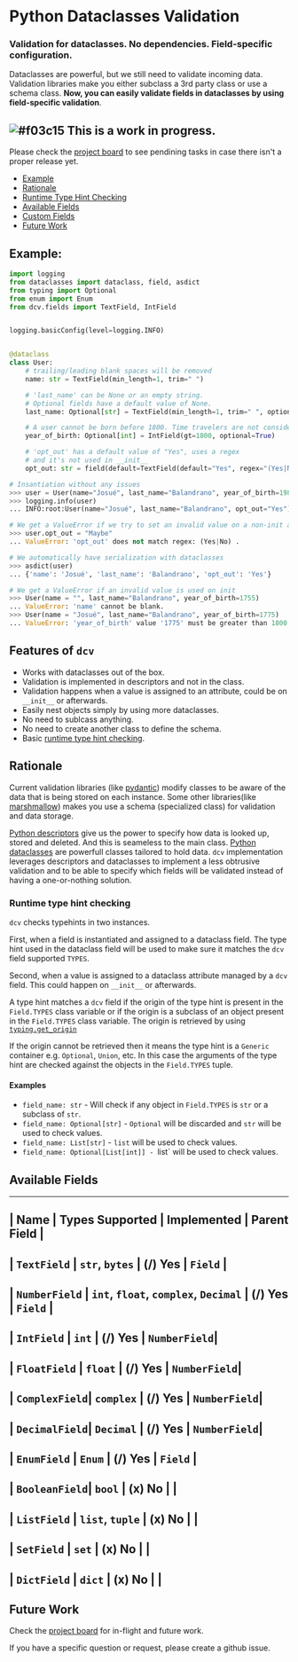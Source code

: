 # Python Dataclasses Validation

### Validation for dataclasses. No dependencies. Field-specific configuration.

Dataclasses are powerful, but we still need to validate incoming data.
Validation libraries make you either subclass a 3rd party class or use a schema class.
**Now, you can easily validate fields in dataclasses by using field-specific validation**.

## ![#f03c15](https://via.placeholder.com/15/f03c15/000000?text=+) This is a work in progress.
Please check the [project board](https://github.com/rmcomplexity/dataclasses-validation/projects/1) to see pendining tasks in case there isn't a proper release yet.

- [Example](#example)
- [Rationale](#rationale)
- [Runtime Type Hint Checking](#runtime-type-hint-checking)
- [Available Fields](#available-fields)
- [Custom Fields](#custom-fields)
- [Future Work](#future-work)

## Example:

```python
import logging
from dataclasses import dataclass, field, asdict
from typing import Optional
from enum import Enum
from dcv.fields import TextField, IntField


logging.basicConfig(level=logging.INFO)


@dataclass
class User:
    # trailing/leading blank spaces will be removed
    name: str = TextField(min_length=1, trim=" ")

    # 'last_name' can be None or an empty string.
    # Optional fields have a default value of None.
    last_name: Optional[str] = TextField(min_length=1, trim=" ", optional=True, blank=True)

    # A user cannot be born before 1800. Time travelers are not considered here :(.
    year_of_birth: Optional[int] = IntField(gt=1800, optional=True)

    # 'opt_out' has a default value of "Yes", uses a regex
    # and it's not used in __init__
    opt_out: str = field(default=TextField(default="Yes", regex="(Yes|No)"), init=False)

# Insantiation without any issues
>>> user = User(name="Josué", last_name="Balandrano", year_of_birth=1985)
>>> logging.info(user)
... INFO:root:User(name="Josué", last_name="Balandrano", opt_out="Yes")

# We get a ValueError if we try to set an invalid value on a non-init attr.
>>> user.opt_out = "Maybe"
... ValueError: 'opt_out' does not match regex: (Yes|No) .

# We automatically have serialization with dataclasses
>>> asdict(user)
... {'name': 'Josué', 'last_name': 'Balandrano', 'opt_out': 'Yes'}

# We get a ValueError if an invalid value is used on init
>>> User(name = "", last_name="Balandrano", year_of_birth=1755)
... ValueError: 'name' cannot be blank.
>>> User(name = "Josué", last_name="Balandrano", year_of_birth=1775)
... ValueError: 'year_of_birth' value '1775' must be greater than 1800.
```

## Features of `dcv`

- Works with dataclasses out of the box.
- Validation is implemented in descriptors and not in the class.
- Validation happens when a value is assigned to an attribute, could be on `__init__` or afterwards.
- Easily nest objects simply by using more dataclasses.
- No need to sublcass anything.
- No need to create another class to define the schema.
- Basic [runtime type hint checking](#runtime-type-hint-checking).

## Rationale

Current validation libraries (like [pydantic](https://pydantic-docs.helpmanual.io/))
modify classes to be aware of the data that is being stored on each instance.
Some other libraries(like [marshmallow](https://marshmallow.readthedocs.io/en/stable/))
makes you use a schema (specialized class) for validation and data storage.

[Python descriptors](https://docs.python.org/3/howto/descriptor.html)
give us the power to specify how data is looked up, stored and deleted.
And this is seameless to the main class. 
[Python dataclasses](https://docs.python.org/3/library/dataclasses.html)
are powerfull classes tailored to hold data.
`dcv` implementation leverages descriptors and dataclasses
to implement a less obtrusive validation and to be able to specify
which fields will be validated instead of having a one-or-nothing solution.

### Runtime type hint checking

`dcv` checks typehints in two instances.

First, when a field is instantiated and assigned to a dataclass field.
The type hint used in the dataclass field will be used to make sure it matches
the `dcv` field supported `TYPES`.

Second, when a value is assigned to a dataclass attribute managed by a `dcv` field.
This could happen on `__init__` or afterwards.

A type hint matches a `dcv` field if the
origin of the type hint is present in the `Field.TYPES` class variable or
if the origin is a subclass of an object present in the `Field.TYPES` class variable.
The origin is retrieved by using [`typing.get_origin`](https://docs.python.org/3/library/typing.html#typing.get_origin)

If the origin cannot be retrieved then it means the type hint is a `Generic` container
e.g. `Optional`, `Union`, etc. In this case the arguments of the type hint are
checked against the objects in the `Field.TYPES` tuple.

#### Examples

- `field_name: str` - Will check if any object in `Field.TYPES` is `str` or a subclass of `str`.
- `field_name: Optional[str]` - `Optional` will be discarded and `str` will be used to check values.
- `field_name: List[str]` - `list` will be used to check values.
- `field_name: Optional[List[int]] - `list` will be used to check values.

## Available Fields

---------------------------------------------------------------------------------------
| Name          | Types Supported                        | Implemented | Parent Field | 
---------------------------------------------------------------------------------------
| `TextField`   | `str`, `bytes`                         | (/) Yes     | `Field`      |
---------------------------------------------------------------------------------------
| `NumberField` | `int`, `float`, `complex`, `Decimal`   | (/) Yes     | `Field`      |
---------------------------------------------------------------------------------------
| `IntField`    | `int`                                  | (/) Yes     | `NumberField`|
---------------------------------------------------------------------------------------
| `FloatField`  | `float`                                | (/) Yes     | `NumberField`|
---------------------------------------------------------------------------------------
| `ComplexField`| `complex`                              | (/) Yes     | `NumberField`|
---------------------------------------------------------------------------------------
| `DecimalField`| `Decimal`                              | (/) Yes     | `NumberField`|
---------------------------------------------------------------------------------------
| `EnumField`   | `Enum`                                 | (/) Yes     | `Field`      |
---------------------------------------------------------------------------------------
| `BooleanField`| `bool`                                 | (x) No      |              |
---------------------------------------------------------------------------------------
| `ListField`   | `list`, `tuple`                        | (x) No      |              |
---------------------------------------------------------------------------------------
| `SetField`    | `set`                                  | (x) No      |              |
---------------------------------------------------------------------------------------
| `DictField`   | `dict`                                 | (x) No      |              |
---------------------------------------------------------------------------------------

## Future Work

Check the [project board](https://github.com/rmcomplexity/dataclasses-validation/projects/1) for in-flight and future work.

If you have a specific question or request, please create a github issue.
